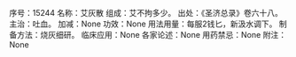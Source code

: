 序号：15244
名称：艾灰散
组成：艾不拘多少。
出处：《圣济总录》卷六十八。
主治：吐血。
加减：None
功效：None
用法用量：每服2钱匕，新汲水调下。
制备方法：烧灰细研。
临床应用：None
各家论述：None
用药禁忌：None
附注：None
